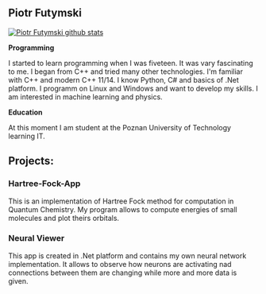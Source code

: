 ## Piotr Futymski

[![Piotr Futymski github stats](https://github-readme-stats.vercel.app/api?username=piotrfutymski)](https://github.com/anuraghazra/github-readme-stats)

<b>Programming</b>

I started to learn programming when I was fiveteen. It was vary fascinating to me. I began from C++ and tried many other technologies. I'm familiar with C++ and modern C++ 11/14. I know Python, C# and basics of .Net platform. I programm on Linux and Windows and want to develop my skills. I am interested in machine learning and physics.

<b>Education</b>

At this moment I am student at the Poznan University of Technology learning IT. 

## Projects:

### Hartree-Fock-App

This is an implementation of Hartree Fock method for computation in Quantum Chemistry. My program allows to compute energies of small molecules and plot theirs orbitals.

### Neural Viewer

This app is created in .Net platform and contains my own neural network implementation. It allows to observe how neurons are activating nad connections between them are changing while more and more data is given.


<!--
**piotrfutymski/piotrfutymski** is a ✨ _special_ ✨ repository because its `README.md` (this file) appears on your GitHub profile.

Here are some ideas to get you started:

- 🔭 I’m currently working on ...
- 🌱 I’m currently learning ...
- 👯 I’m looking to collaborate on ...
- 🤔 I’m looking for help with ...
- 💬 Ask me about ...
- 📫 How to reach me: ...
- 😄 Pronouns: ...
- ⚡ Fun fact: ...
-->
